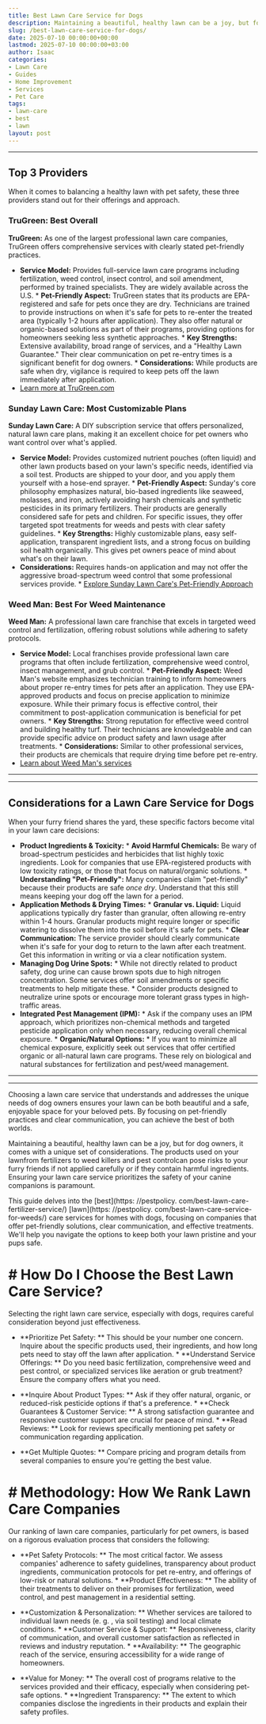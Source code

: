 ```yaml
---
title: Best Lawn Care Service for Dogs
description: Maintaining a beautiful, healthy lawn can be a joy, but for dog owners, it comes with a unique set of considerations. The products used on your lawnfrom...
slug: /best-lawn-care-service-for-dogs/
date: 2025-07-10 00:00:00+00:00
lastmod: 2025-07-10 00:00:00+03:00
author: Isaac
categories:
- Lawn Care
- Guides
- Home Improvement
- Services
- Pet Care
tags:
- lawn-care
- best
- lawn
layout: post
---
```

---
## Top 3 Providers
When it comes to balancing a healthy lawn with pet safety, these three providers stand out for their offerings and approach.
### TruGreen: Best Overall
**TruGreen:** As one of the largest professional lawn care companies, TruGreen offers comprehensive services with clearly stated pet-friendly practices.
* **Service Model:** Provides full-service lawn care programs including fertilization, weed control, insect control, and soil amendment, performed by trained specialists. They are widely available across the U.S. * **Pet-Friendly Aspect:** TruGreen states that its products are EPA-registered and safe for pets once they are dry. Technicians are trained to provide instructions on when it's safe for pets to re-enter the treated area (typically 1-2 hours after application).
They also offer natural or organic-based solutions as part of their programs, providing options for homeowners seeking less synthetic approaches. * **Key Strengths:** Extensive availability, broad range of services, and a "Healthy Lawn Guarantee." Their clear communication on pet re-entry times is a significant benefit for dog owners. * **Considerations:** While products are safe when dry, vigilance is required to keep pets off the lawn immediately after application.
* [Learn more at TruGreen.com](https://www.trugreen.com/content/about-trugreen/pet-friendly-lawn-care/)
### Sunday Lawn Care: Most Customizable Plans
**Sunday Lawn Care:** A DIY subscription service that offers personalized, natural lawn care plans, making it an excellent choice for pet owners who want control over what's applied.
* **Service Model:** Provides customized nutrient pouches (often liquid) and other lawn products based on your lawn's specific needs, identified via a soil test. Products are shipped to your door, and you apply them yourself with a hose-end sprayer. * **Pet-Friendly Aspect:** Sunday's core philosophy emphasizes natural, bio-based ingredients like seaweed, molasses, and iron, actively avoiding harsh chemicals and synthetic pesticides in its primary fertilizers.
Their products are generally considered safe for pets and children. For specific issues, they offer targeted spot treatments for weeds and pests with clear safety guidelines. * **Key Strengths:** Highly customizable plans, easy self-application, transparent ingredient lists, and a strong focus on building soil health organically. This gives pet owners peace of mind about what's on their lawn.
* **Considerations:** Requires hands-on application and may not offer the aggressive broad-spectrum weed control that some professional services provide. * [Explore Sunday Lawn Care's Pet-Friendly Approach](https://www.getsunday.com/pet-safe-lawn-care)
### Weed Man: Best For Weed Maintenance
**Weed Man:** A professional lawn care franchise that excels in targeted weed control and fertilization, offering robust solutions while adhering to safety protocols.
* **Service Model:** Local franchises provide professional lawn care programs that often include fertilization, comprehensive weed control, insect management, and grub control. * **Pet-Friendly Aspect:** Weed Man's website emphasizes technician training to inform homeowners about proper re-entry times for pets after an application. They use EPA-approved products and focus on precise application to minimize exposure.
While their primary focus is effective control, their commitment to post-application communication is beneficial for pet owners. * **Key Strengths:** Strong reputation for effective weed control and building healthy turf. Their technicians are knowledgeable and can provide specific advice on product safety and lawn usage after treatments. * **Considerations:** Similar to other professional services, their products are chemicals that require drying time before pet re-entry.
* [Learn about Weed Man's services](https://weedman.com/programs-and-services/lawn-care)
---
---
## Considerations for a Lawn Care Service for Dogs
When your furry friend shares the yard, these specific factors become vital in your lawn care decisions:
* **Product Ingredients & Toxicity:** * **Avoid Harmful Chemicals:** Be wary of broad-spectrum pesticides and herbicides that list highly toxic ingredients. Look for companies that use EPA-registered products with low toxicity ratings, or those that focus on natural/organic solutions. * **Understanding "Pet-Friendly":** Many companies claim "pet-friendly" because their products are safe *once dry*. Understand that this still means keeping your dog off the lawn for a period.
* **Application Methods & Drying Times:** * **Granular vs. Liquid:** Liquid applications typically dry faster than granular, often allowing re-entry within 1-4 hours. Granular products might require longer or specific watering to dissolve them into the soil before it's safe for pets. * **Clear Communication:** The service provider should clearly communicate when it's safe for your dog to return to the lawn after each treatment. Get this information in writing or via a clear notification system.
* **Managing Dog Urine Spots:** * While not directly related to product safety, dog urine can cause brown spots due to high nitrogen concentration. Some services offer soil amendments or specific treatments to help mitigate these. * Consider products designed to neutralize urine spots or encourage more tolerant grass types in high-traffic areas.
* **Integrated Pest Management (IPM):** * Ask if the company uses an IPM approach, which prioritizes non-chemical methods and targeted pesticide application only when necessary, reducing overall chemical exposure. * **Organic/Natural Options:** * If you want to minimize all chemical exposure, explicitly seek out services that offer certified organic or all-natural lawn care programs. These rely on biological and natural substances for fertilization and pest/weed management.
---
---
Choosing a lawn care service that understands and addresses the unique needs of dog owners ensures your lawn can be both beautiful and a safe, enjoyable space for your beloved pets. By focusing on pet-friendly practices and clear communication, you can achieve the best of both worlds.

Maintaining a beautiful, healthy lawn can be a joy, but for dog owners, it comes with a unique set of considerations. The products used on your lawnfrom fertilizers to weed killers and pest controlcan pose risks to your furry friends if not applied carefully or if they contain harmful ingredients. Ensuring your lawn care service prioritizes the safety of your canine companions is paramount.

This guide delves into the [best](https: //pestpolicy. com/best-lawn-care-fertilizer-service/) [lawn](https: //pestpolicy. com/best-lawn-care-service-for-weeds/) care services for homes with dogs, focusing on companies that offer pet-friendly solutions, clear communication, and effective treatments. We'll help you navigate the options to keep both your lawn pristine and your pups safe.

# # How Do I Choose the Best Lawn Care Service?

Selecting the right lawn care service, especially with dogs, requires careful consideration beyond just effectiveness.

* **Prioritize Pet Safety: ** This should be your number one concern. Inquire about the specific products used, their ingredients, and how long pets need to stay off the lawn after application. * **Understand Service Offerings: ** Do you need basic fertilization, comprehensive weed and pest control, or specialized services like aeration or grub treatment? Ensure the company offers what you need.

* **Inquire About Product Types: ** Ask if they offer natural, organic, or reduced-risk pesticide options if that's a preference. * **Check Guarantees & Customer Service: ** A strong satisfaction guarantee and responsive customer support are crucial for peace of mind. * **Read Reviews: ** Look for reviews specifically mentioning pet safety or communication regarding application.

* **Get Multiple Quotes: ** Compare pricing and program details from several companies to ensure you're getting the best value.

# # Methodology: How We Rank Lawn Care Companies

Our ranking of lawn care companies, particularly for pet owners, is based on a rigorous evaluation process that considers the following:

* **Pet Safety Protocols: ** The most critical factor. We assess companies' adherence to safety guidelines, transparency about product ingredients, communication protocols for pet re-entry, and offerings of low-risk or natural solutions. * **Product Effectiveness: ** The ability of their treatments to deliver on their promises for fertilization, weed control, and pest management in a residential setting.

* **Customization & Personalization: ** Whether services are tailored to individual lawn needs (e. g. , via soil testing) and local climate conditions. * **Customer Service & Support: ** Responsiveness, clarity of communication, and overall customer satisfaction as reflected in reviews and industry reputation. * **Availability: ** The geographic reach of the service, ensuring accessibility for a wide range of homeowners.

* **Value for Money: ** The overall cost of programs relative to the services provided and their efficacy, especially when considering pet-safe options. * **Ingredient Transparency: ** The extent to which companies disclose the ingredients in their products and explain their safety profiles.
